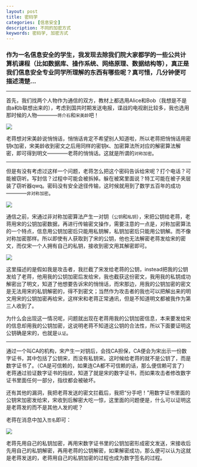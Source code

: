 ```yaml
---
layout: post
title: 密码学
categories: [信息安全]
description: 不同的加密方式
keywords: 密码学, 加密方式
---
```


### 作为一名信息安全的学生，我发现去除我们院大家都学的一些公共计算机课程（比如数据库、操作系统、网络原理、数据结构等），真正是我们信息安全专业同学所理解的东西有哪些呢？真可惜，几分钟便可描述清楚...

***

首先，我们找两个人物作为通信的双方，教材上都选用Alice和Bob（我想是不是由a和b联想出来的），考虑到国共时期发送电报，谍战的电视剧比较多，我也选用那时候的人物————`蒋介石`和`宋美龄`吧！

![](http://i1.piimg.com/567571/a83bf322bcc74f0a.png)

老蒋想对宋美龄说悄悄话，悄悄话肯定不希望别人知道啦，所以老蒋把悄悄话用密钥`K`加密，宋美龄收到密文之后用同样的密钥`K`、加密算法所对应的解密算法解密，即可得到明文————老蒋的悄悄话。这就是所谓的`对称加密`。

***

但是有没有考虑过这样一个问题，老蒋怎么把这个密码告诉给宋呢？打个电话？可能被窃听。写封信？过程中可能会被拆掉。躲在被窝里面说？特工可能在被子夹层装了窃听器qwq。密码没有安全途径传输，这时候就用到了数学五百年的成功————`非对称加密`。

![](http://i1.piimg.com/567571/074c8dd95df9de46.png)

通信之前，宋通过非对称加密算法产生一对钥（`公钥`和`私钥`），宋把公钥给老蒋，老蒋用宋的公钥加密数据，再进行传输密文操作，需要注意的一点是，对称加密算法的一个特点，信息用公钥加密后只能用私钥解，私钥加密后只能用公钥解。而不像对称加密那样。所以即使有人获取到了宋的公钥，他也无法解密老蒋发给宋的密文，而仅宋一个人拥有自己的私钥，接收到密文用其解密即可。

![](http://i2.muimg.com/567571/8647f25969ce8d0b.png)

这里描述的是假如我是攻击者，我拦截了宋发给老蒋的公钥，instead把我的公钥发给了老蒋，他用我的公钥加密后发给宋，我也截获这份密文，我用我的私钥成功解密出了明文，知道了他想要告诉宋的悄悄话，而宋那边，用我的公钥加密的密文是无法用宋的私钥解密的，得不到密文；当然作为攻击者的我也可以把解出来的明文用宋的公钥加密再给宋，这样宋和老蒋正常通讯，但是不知道明文都被我作为第三人收到了。


为什么会出现这一情况呢，问题就出现在老蒋用我的公钥加密信息，本来要发给宋的信息却用我的公钥加密，这说明老蒋不知道这公钥的合法性，所以下面要证明这公钥确是宋的，也就是`认证`。

***

通过一个叫CA的机构，宋产生一对钥后，会找CA担保，CA便会为宋出示一份数字证书，其中包括了公钥宋，而没有私钥宋。这时候给老蒋的就不是公钥了，而是数字证书了。（CA是可信赖的，如果连CA都不可信赖的话，那么便信赖可言了）老蒋通过验证数字证书的指纹，知道了就是宋的数字证书，而如果攻击者修改数字证书里面任何一部分，指纹都会被破坏。

还有其他的漏洞，我把老蒋发送的密文拦截后，我把“分手吧！”用数字证书里面的公钥宋加密发给宋，宋收到后解密大吃一惊，这里面的问题便是，什么可以证明这是老蒋发的而不是其他人发的呢？

老蒋在消息中加入`签名`即可：

![](http://i4.buimg.com/567571/10c9d8423f12ad6f.png)

老蒋先用自己的私钥加密，再用宋数字证书里的公钥加密形成密文发送，宋接收后先用自己的私钥解密，再用老蒋的公钥解密，如果解密成功，那么便可以认为这就是老蒋发送的，老蒋用自己的私钥加密的过程也成为数字签名的过程。